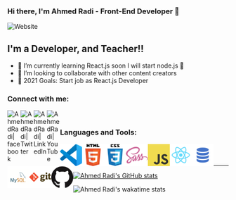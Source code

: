### Hi there, I'm Ahmed Radi - Front-End Developer 👋

![Website](https://img.shields.io/website?label=Ahmed-Radi&style=for-the-badge&url=https%3A%2F%2Fcodestackr.com)


## I'm a Developer, and Teacher!!

- 🌱 I’m currently learning React.js soon I will start node.js 🤣
- 👯 I’m looking to collaborate with other content creators
- 🥅 2021 Goals: Start job as React.js Developer

### Connect with me:

[<img align="left" alt="AhmedRadi| facebook" width="30px" src="https://cdn.jsdelivr.net/npm/simple-icons@v3/icons/facebook.svg" />][facebook]
[<img align="left" alt="AhmedRadi| Twitter" width="30px" src="https://cdn.jsdelivr.net/npm/simple-icons@v3/icons/twitter.svg" />][twitter]
[<img align="left" alt="AhmedRadi| LinkedIn" width="30px" src="https://cdn.jsdelivr.net/npm/simple-icons@v3/icons/linkedin.svg" />][linkedin]
[<img align="left" alt="AhmedRadi| YouTube" width="30px" src="https://cdn.jsdelivr.net/npm/simple-icons@v3/icons/youtube.svg" />][youtube]

<br />

### Languages and Tools:

<img align="left" alt="Visual Studio Code" width="50px" src="https://raw.githubusercontent.com/github/explore/80688e429a7d4ef2fca1e82350fe8e3517d3494d/topics/visual-studio-code/visual-studio-code.png" />
<img align="left" alt="HTML5" width="50px" src="https://raw.githubusercontent.com/github/explore/80688e429a7d4ef2fca1e82350fe8e3517d3494d/topics/html/html.png" />
<img align="left" alt="CSS3" width="50px" src="https://raw.githubusercontent.com/github/explore/80688e429a7d4ef2fca1e82350fe8e3517d3494d/topics/css/css.png" />
<img align="left" alt="Sass" width="50px" src="https://raw.githubusercontent.com/github/explore/80688e429a7d4ef2fca1e82350fe8e3517d3494d/topics/sass/sass.png" />
<img align="left" alt="JavaScript" width="50px" src="https://raw.githubusercontent.com/github/explore/80688e429a7d4ef2fca1e82350fe8e3517d3494d/topics/javascript/javascript.png" />
<img align="left" alt="React" width="50px" src="https://raw.githubusercontent.com/github/explore/80688e429a7d4ef2fca1e82350fe8e3517d3494d/topics/react/react.png" />
<img align="left" alt="SQL" width="50px" src="https://raw.githubusercontent.com/github/explore/80688e429a7d4ef2fca1e82350fe8e3517d3494d/topics/sql/sql.png" />
<img align="left" alt="MySQL" width="50px" src="https://raw.githubusercontent.com/github/explore/80688e429a7d4ef2fca1e82350fe8e3517d3494d/topics/mysql/mysql.png" />
<img align="left" alt="Git" width="50px" src="https://raw.githubusercontent.com/github/explore/80688e429a7d4ef2fca1e82350fe8e3517d3494d/topics/git/git.png" />
<img align="left" alt="GitHub" width="50px" src="https://raw.githubusercontent.com/github/explore/78df643247d429f6cc873026c0622819ad797942/topics/github/github.png" />


<br />
<br />

 ---

[![Ahmed Radi's GitHub stats](https://github-readme-stats.vercel.app/api?username=Ahmed-radi&count_private=true&show_icons=true&theme=default)](https://github.com/Ahmed-radi)

![Ahmed Radi's wakatime stats](https://github-readme-stats.vercel.app/api/wakatime?username=@Ahmedradi)


[twitter]: https://twitter.com/AhmedRadi743
[youtube]: https://www.youtube.com/channel/UCArOdQaYzAcq_0bBOCkvVpw
[linkedin]: https://www.linkedin.com/in/eng-ahmedradi/
[facebook]: https://www.facebook.com/AhmedRadi20/
